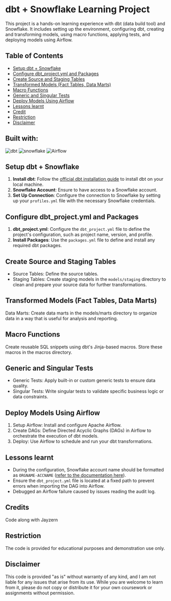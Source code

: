 # dbt + Snowflake Learning Project
This project is a hands-on learning experience with dbt (data build tool) and Snowflake. It includes setting up the environment, configuring dbt, creating and transforming models, using macro functions, applying tests, and deploying models using Airflow.

## Table of Contents
- [Setup dbt + Snowflake](#setup-dbt--snowflake)
- [Configure dbt_project.yml and Packages](#configure-dbt_projectyml-and-packages)
- [Create Source and Staging Tables](#create-source-and-staging-tables)
- [Transformed Models (Fact Tables, Data Marts)](#transformed-models-fact-tables-data-marts)
- [Macro Functions](#macro-functions)
- [Generic and Singular Tests](#generic-and-singular-tests)
- [Deploy Models Using Airflow](#deploy-models-using-airflow)
- [Lessons learnt](#lessons-learnt)
- [Credit](#credits)
- [Restriction](#restriction)
- [Disclaimer](#disclaimer)

## Built with:
![dbt](https://img.shields.io/badge/dbt-FF694B?style=for-the-badge&logo=dbt&logoColor=white)
![snowflake](https://img.shields.io/badge/Snowflake-29B5E8.svg?style=for-the-badge&logo=Snowflake&logoColor=white)
![Airflow](https://img.shields.io/badge/Apache%20Airflow-017CEE.svg?style=for-the-badge&logo=Apache-Airflow&logoColor=white)
## Setup dbt + Snowflake

1. **Install dbt**: Follow the [official dbt installation guide](https://docs.getdbt.com/docs/about-setup) to install dbt on your local machine.
2. **Snowflake Account**: Ensure to have access to a Snowflake account. 
3. **Set Up Connection**: Configure the connection to Snowflake by setting up your `profiles.yml` file with the necessary Snowflake credentials.

## Configure dbt_project.yml and Packages

1. **dbt_project.yml**: Configure the `dbt_project.yml` file to define the project's configuration, such as project name, version, and profile.
2. **Install Packages**: Use the `packages.yml` file to define and install any required dbt packages.

## Create Source and Staging Tables
- Source Tables: Define the source tables.
- Staging Tables: Create staging models in the `models/staging` directory to clean and prepare your source data for further transformations.

## Transformed Models (Fact Tables, Data Marts)
Data Marts: Create data marts in the models/marts directory to organize data in a way that is useful for analysis and reporting.

## Macro Functions
Create reusable SQL snippets using dbt's Jinja-based macros. Store these macros in the macros directory.

## Generic and Singular Tests
- Generic Tests: Apply built-in or custom generic tests to ensure data quality.
- Singular Tests: Write singular tests to validate specific business logic or data constraints.

## Deploy Models Using Airflow
1. Setup Airflow: Install and configure Apache Airflow.
2. Create DAGs: Define Directed Acyclic Graphs (DAGs) in Airflow to orchestrate the execution of dbt models.
3. Deploy: Use Airflow to schedule and run your dbt transformations.

## Lessons learnt
- During the configuration, Snowflake account name should be formatted as `ORGNAME-ACCNAME` ([refer to the documentation here](https://docs.snowflake.com/en/user-guide/admin-account-identifier)).
- Ensure the `dbt_project.yml` file is located at a fixed path to prevent errors when importing the DAG into Airflow.
- Debugged an Airflow failure caused by issues reading the audit log.

## Credits
Code along with Jayzern

## Restriction
The code is provided for educational purposes and demonstration use only. 

## Disclaimer
This code is provided "as is" without warranty of any kind, and I am not liable for any issues that arise from its use. While you are welcome to learn from it, please do not copy or distribute it for your own coursework or assignments without permission.

